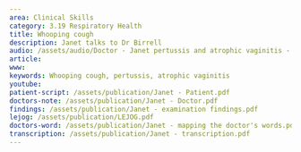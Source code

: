 ```yaml
---
area: Clinical Skills
category: 3.19 Respiratory Health
title: Whooping cough
description: Janet talks to Dr Birrell
audio: /assets/audio/Doctor - Janet pertussis and atrophic vaginitis - MQ.mp3
article: 
www: 
keywords: Whooping cough, pertussis, atrophic vaginitis
youtube:
patient-script: /assets/publication/Janet - Patient.pdf
doctors-note: /assets/publication/Janet - Doctor.pdf
findings: /assets/publication/Janet - examination findings.pdf
lejog: /assets/publication/LEJOG.pdf
doctors-word: /assets/publication/Janet - mapping the doctor's words.pdf
transcription: /assets/publication/Janet - transcription.pdf
--- 
```


